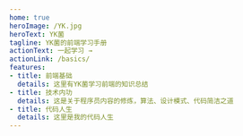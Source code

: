```yaml
---
home: true
heroImage: /YK.jpg
heroText: YK菌
tagline: YK菌的前端学习手册
actionText: 一起学习 →
actionLink: /basics/
features:
- title: 前端基础
  details: 这里有YK菌学习前端的知识总结
- title: 技术内功
  details: 这是关于程序员内容的修炼，算法、设计模式、代码简洁之道
- title: 代码人生
  details: 这里是我的代码人生
---
```

